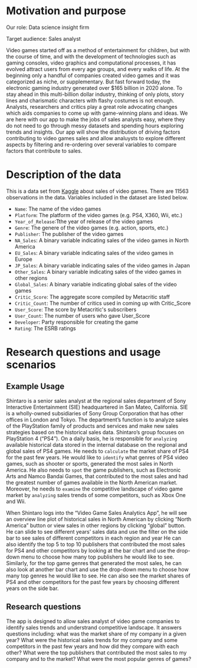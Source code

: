 # Motivation and purpose

Our role: Data science insight firm

Target audience: Sales analyst

Video games started off as a method of entertainment for children, but with the course of time, and with the development of technologies such as gaming consoles, video graphics and computational processes, it has evolved attract users from every age groups, and every walks of life. At the beginning only a handful of companies created video games and it was categorized as niche, or supplementary. But fast forward today, the electronic gaming industry generated over $165 billion in 2020 alone. To stay ahead in this multi-billion dollar industry, thinking of only plots, story lines and charismatic characters with flashy costumes is not enough. Analysts, researchers and critics play a great role advocating changes which aids companies to come up with game-winning plans and ideas.
We are here with our app to make the jobs of sales analysts easy, where they do not need to go through messy datasets and spending hours exploring trends and insights. Our app will show the distribution of driving factors contributing to video games sales and allow analuysts to explore different aspects by filtering and re-ordering over several variables to compare factors that contribute to sales.

# Description of the data

This is a data set from [Kaggle](https://www.kaggle.com/sidtwr/videogames-sales-dataset?select=Video_Games_Sales_as_at_22_Dec_2016.csv) about sales of video games. There are 11563 observations in the data. Variables included in the dataset are listed below.

- `Name`: The name of the video games
- `Platform`: The platform of the video games (e.g. PS4, X360, Wii, etc.)
- `Year_of_Release`:Tthe year of release of the video games
- `Genre`: The genere of the video games (e.g. action, sports, etc.)
- `Publisher`: The publisher of the video games
- `NA_Sales`: A binary variable indicating sales of the video games in North America
- `EU_Sales`: A binary variable indicating sales of the video games in Europe
- `JP_Sales`: A binary variable indicating sales of the video games in Japan
- `Other_Sales`: A binary variable indicating sales of the video games in other regions
- `Global_Sales`: A binary variable indicating global sales of the video games
- `Critic_Score`: The aggregate score compiled by Metacritic staff 
- `Critic_Count`: The number of critics used in coming up with Critic_Score
- `User_Score`: The score by Metacritic's subscribers
- `User_Count`: The number of users who gave User_Score
- `Developer`: Party responsible for creating the game
- `Rating`: The ESRB ratings
 

# Research questions and usage scenarios 

## Example Usage 
Shintaro is a senior sales analyst at the regional sales department of Sony Interactive Entertainment (SIE) headquartered in San Mateo, California. SIE is a wholly-owned subsidiaries of Sony Group Corporation that has other offices in London and Tokyo. The department’s function is to analyze sales of the PlayStation family of products and services and make new sales strategies based on the historical sales data. Shintaro’s group focuses on PlayStation 4 (“PS4”). On a daily basis, he is responsible for `analyzing` available historical data stored in the internal database on the regional and global sales of PS4 games. He needs to `calculate` the market share of PS4 for the past few years. He would like to `identify` what genres of PS4 video games, such as shooter or sports, generated the most sales in North America. He also needs to `spot` the game publishers, such as Electronic Arts and Namco Bandai Games, that contributed to the most sales and had the greatest number of games available in the North American market. Moreover, he needs to `examine` the competitive landscape of video game market by `analyzing` sales trends of some competitors, such as Xbox One and Wii. 

When Shintaro logs into the “Video Game Sales Analytics App”, he will see an overview line plot of historical sales in North American by clicking “North America” button or view sales in other regions by clicking “global” button. He can slide to see different years’ sales data and use the filter on the side bar to see sales of different competitors in each region and year He can also identify the top 5 to top 10 publishers that contributed the most sales for PS4 and other competitors by looking at the bar chart and use the drop-down menu to choose how many top publishers he would like to see. Similarly, for the top game genres that generated the most sales, he can also look at another bar chart and use the drop-down menu to choose how many top genres he would like to see. He can also see the market shares of PS4 and other competitors for the past few years by choosing different years on the side bar.     

## Research questions 
The app is designed to allow sales analyst of video game companies to identify sales trends and understrand competitive landscape. It answers questions including: what was the market share of my company in a given year? What were the historical sales trends for my company and some competitors in the past few years and how did they compare with each other? What were the top publishers that contributed the most sales to my company and to the market? What were the most popular genres of games?     